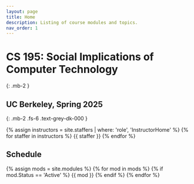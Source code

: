 ```yaml
---
layout: page
title: Home
description: Listing of course modules and topics.
nav_order: 1
---
```


# CS 195: Social Implications of Computer Technology

{: .mb-2 }

## UC Berkeley, Spring 2025
{: .mb-2 .fs-6 .text-grey-dk-000 }

<!-- Insert Buttons here Later -->

<div class="role flex">
  {% assign instructors = site.staffers | where: 'role', 'InstructorHome' %}
  {% for staffer in instructors %}
    {{ staffer }}
  {% endfor %}
</div>


## Schedule

{% assign mods = site.modules %}
{% for mod in mods %}
  {% if mod.Status == 'Active' %}
    {{ mod }}
  {% endif %}
{% endfor %}

<script src="{{ '/assets/scripts/announcement-navigation.js' | relative_url }}"></script>
